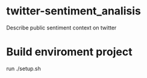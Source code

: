 # twitter-sentiment_analisis
Describe public sentiment context on twitter

# Build enviroment project

run ./setup.sh
